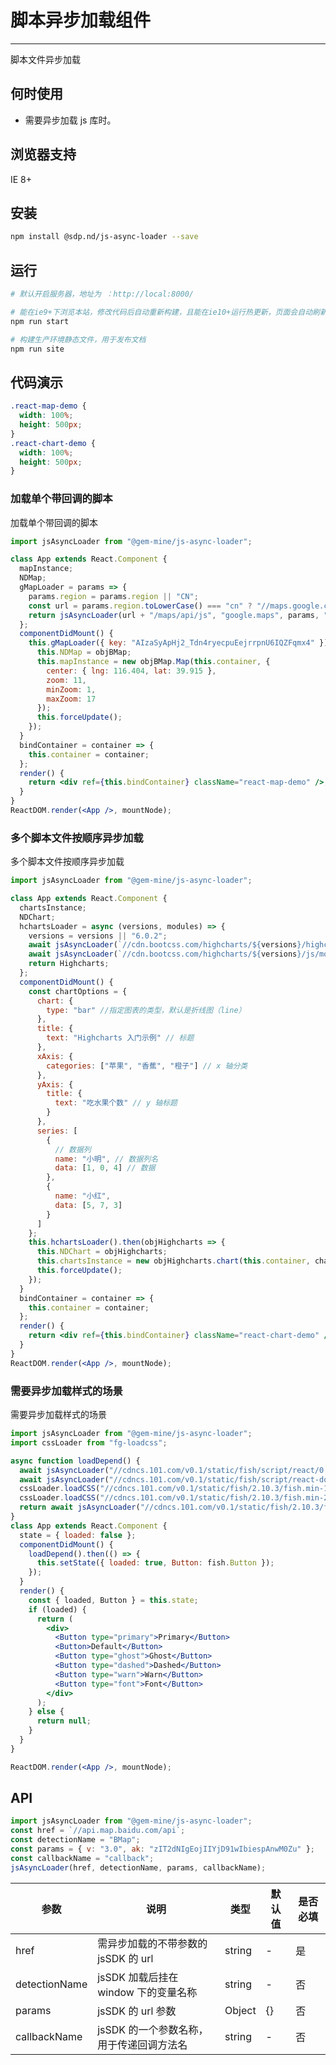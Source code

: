 # 脚本异步加载组件

---

脚本文件异步加载

## 何时使用

- 需要异步加载 js 库时。

## 浏览器支持

IE 8+

## 安装

```bash
npm install @sdp.nd/js-async-loader --save
```

## 运行

```bash
# 默认开启服务器，地址为 ：http://local:8000/

# 能在ie9+下浏览本站，修改代码后自动重新构建，且能在ie10+运行热更新，页面会自动刷新
npm run start

# 构建生产环境静态文件，用于发布文档
npm run site
```

## 代码演示

```css
.react-map-demo {
  width: 100%;
  height: 500px;
}
.react-chart-demo {
  width: 100%;
  height: 500px;
}
```

### 加载单个带回调的脚本

加载单个带回调的脚本

```jsx
import jsAsyncLoader from "@gem-mine/js-async-loader";

class App extends React.Component {
  mapInstance;
  NDMap;
  gMapLoader = params => {
    params.region = params.region || "CN";
    const url = params.region.toLowerCase() === "cn" ? "//maps.google.cn" : "//maps.googleapis.com";
    return jsAsyncLoader(url + "/maps/api/js", "google.maps", params, "callback");
  };
  componentDidMount() {
    this.gMapLoader({ key: "AIzaSyApHj2_Tdn4ryecpuEejrrpnU6IQZFqmx4" }).then(objBMap => {
      this.NDMap = objBMap;
      this.mapInstance = new objBMap.Map(this.container, {
        center: { lng: 116.404, lat: 39.915 },
        zoom: 11,
        minZoom: 1,
        maxZoom: 17
      });
      this.forceUpdate();
    });
  }
  bindContainer = container => {
    this.container = container;
  };
  render() {
    return <div ref={this.bindContainer} className="react-map-demo" />;
  }
}
ReactDOM.render(<App />, mountNode);
```

### 多个脚本文件按顺序异步加载

多个脚本文件按顺序异步加载

```jsx
import jsAsyncLoader from "@gem-mine/js-async-loader";

class App extends React.Component {
  chartsInstance;
  NDChart;
  hchartsLoader = async (versions, modules) => {
    versions = versions || "6.0.2";
    await jsAsyncLoader(`//cdn.bootcss.com/highcharts/${versions}/highcharts.js`, "Highcharts");
    await jsAsyncLoader(`//cdn.bootcss.com/highcharts/${versions}/js/modules/oldie.js`);
    return Highcharts;
  };
  componentDidMount() {
    const chartOptions = {
      chart: {
        type: "bar" //指定图表的类型，默认是折线图（line）
      },
      title: {
        text: "Highcharts 入门示例" // 标题
      },
      xAxis: {
        categories: ["苹果", "香蕉", "橙子"] // x 轴分类
      },
      yAxis: {
        title: {
          text: "吃水果个数" // y 轴标题
        }
      },
      series: [
        {
          // 数据列
          name: "小明", // 数据列名
          data: [1, 0, 4] // 数据
        },
        {
          name: "小红",
          data: [5, 7, 3]
        }
      ]
    };
    this.hchartsLoader().then(objHighcharts => {
      this.NDChart = objHighcharts;
      this.chartsInstance = new objHighcharts.chart(this.container, chartOptions);
      this.forceUpdate();
    });
  }
  bindContainer = container => {
    this.container = container;
  };
  render() {
    return <div ref={this.bindContainer} className="react-chart-demo" />;
  }
}
ReactDOM.render(<App />, mountNode);
```

### 需要异步加载样式的场景

需要异步加载样式的场景

```jsx
import jsAsyncLoader from "@gem-mine/js-async-loader";
import cssLoader from "fg-loadcss";

async function loadDepend() {
  await jsAsyncLoader("//cdncs.101.com/v0.1/static/fish/script/react/0.14.9/react.js", "React");
  await jsAsyncLoader("//cdncs.101.com/v0.1/static/fish/script/react-dom/0.14.9/react-dom.js", "ReactDOM");
  cssLoader.loadCSS("//cdncs.101.com/v0.1/static/fish/2.10.3/fish.min-1.css");
  cssLoader.loadCSS("//cdncs.101.com/v0.1/static/fish/2.10.3/fish.min-2.css");
  return await jsAsyncLoader("//cdncs.101.com/v0.1/static/fish/2.10.3/fish.min.js", "fish");
}
class App extends React.Component {
  state = { loaded: false };
  componentDidMount() {
    loadDepend().then(() => {
      this.setState({ loaded: true, Button: fish.Button });
    });
  }
  render() {
    const { loaded, Button } = this.state;
    if (loaded) {
      return (
        <div>
          <Button type="primary">Primary</Button>
          <Button>Default</Button>
          <Button type="ghost">Ghost</Button>
          <Button type="dashed">Dashed</Button>
          <Button type="warn">Warn</Button>
          <Button type="font">Font</Button>
        </div>
      );
    } else {
      return null;
    }
  }
}

ReactDOM.render(<App />, mountNode);
```

## API

```js
import jsAsyncLoader from "@gem-mine/js-async-loader";
const href = `//api.map.baidu.com/api`;
const detectionName = "BMap";
const params = { v: "3.0", ak: "zIT2dNIgEojIIYjD91wIbiespAnwM0Zu" };
const callbackName = "callback";
jsAsyncLoader(href, detectionName, params, callbackName);
```

| 参数          | 说明                                     | 类型   | 默认值 | 是否必填 |
| ------------- | ---------------------------------------- | ------ | ------ | -------- |
| href        | 需异步加载的不带参数的 jsSDK 的 url      | string | -      | 是       |
| detectionName | jsSDK 加载后挂在 window 下的变量名称     | string | -      | 否       |
| params  | jsSDK 的 url 参数                        | Object | {}     | 否       |
| callbackName  | jsSDK 的一个参数名称，用于传递回调方法名 | string | -      | 否       |
